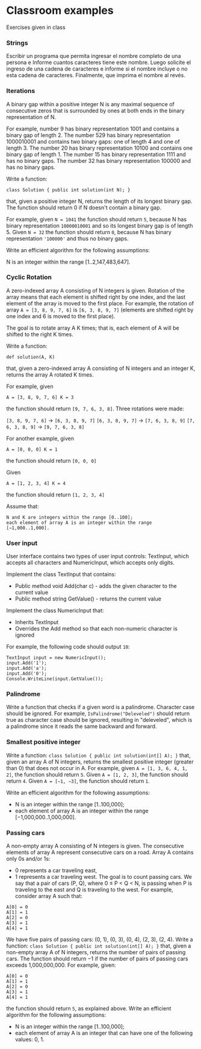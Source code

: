 # Classroom examples

Exercises given in class

### Strings 
Escribir un programa que permita ingresar el nombre completo de una persona e Informe cuantos caracteres tiene este nombre.
Luego solicite el ingreso de una cadena de caracteres e informe si el nombre incluye o no esta cadena de caracteres.
Finalmente, que imprima el nombre al revés.


### Iterations
A binary gap within a positive integer N is any maximal sequence of consecutive zeros that is surrounded by ones at both ends in the binary representation of N.

For example, number 9 has binary representation 1001 and contains a binary gap of length 2. The number 529 has binary representation 1000010001 and contains two binary gaps: one of length 4 and one of length 3. The number 20 has binary representation 10100 and contains one binary gap of length 1. The number 15 has binary representation 1111 and has no binary gaps. The number 32 has binary representation 100000 and has no binary gaps.

Write a function:
```
class Solution { public int solution(int N); }
```
that, given a positive integer N, returns the length of its longest binary gap. The function should return 0 if N doesn't contain a binary gap.

For example, given ```N = 1041``` the function should return ```5```, because N has binary representation ```10000010001``` and so its longest binary gap is of length 5. Given ```N = 32``` the function should return ```0```, because N has binary representation ```'100000'``` and thus no binary gaps.

Write an efficient algorithm for the following assumptions:

N is an integer within the range [1..2,147,483,647].

### Cyclic Rotation
A zero-indexed array A consisting of N integers is given. Rotation of the array means that each element is shifted right by one index, and the last element of the array is moved to the first place. For example, the rotation of array `A = [3, 8, 9, 7, 6]` is `[6, 3, 8, 9, 7]` (elements are shifted right by one index and 6 is moved to the first place).

The goal is to rotate array A K times; that is, each element of A will be shifted to the right K times.

Write a function:

    def solution(A, K)

that, given a zero-indexed array A consisting of N integers and an integer K, returns the array A rotated K times.

For example, given

`A = [3, 8, 9, 7, 6] K = 3`

the function should return `[9, 7, 6, 3, 8]`. Three rotations were made:

`[3, 8, 9, 7, 6]` -> `[6, 3, 8, 9, 7]` `[6, 3, 8, 9, 7]` -> `[7, 6, 3, 8, 9]` `[7, 6, 3, 8, 9]` -> `[9, 7, 6, 3, 8]`

For another example, given

`A = [0, 0, 0] K = 1`

the function should return `[0, 0, 0]`

Given

`A = [1, 2, 3, 4] K = 4`

the function should return `[1, 2, 3, 4]`

Assume that:

    N and K are integers within the range [0..100];
    each element of array A is an integer within the range [−1,000..1,000].

### User input

User interface contains two types of user input controls: TextInput, which accepts all
characters and NumericInput, which accepts only digits.

Implement the class TextInput that contains:
* Public method void Add(char c) - adds the given character to the current value
* Public method string GetValue() - returns the current value

Implement the class NumericInput that:
* Inherits TextInput
* Overrides the Add method so that each non-numeric character is ignored

For example, the following code should output `10`:
```
TextInput input = new NumericInput();
input.Add('1');
input.Add('a');
input.Add('0');
Console.WriteLine(input.GetValue());
```
### Palindrome

Write a function that checks if a given word is a palindrome. Character case should be ignored.
For example, `IsPalindrome("Deleveled")` should return true as character case should be ignored, resulting in "deleveled", which is a palindrome since it reads the same backward and forward.

### Smallest positive integer

Write a function:
`class Solution { public int solution(int[] A); }`
that, given an array A of N integers, returns the smallest positive integer (greater than 0) that
does not occur in A.
For example, given `A = [1, 3, 6, 4, 1, 2]`, the function should return `5`.
Given `A = [1, 2, 3]`, the function should return `4`.
Given `A = [−1, −3]`, the function should return `1`.

Write an efficient algorithm for the following assumptions:
* N is an integer within the range [1..100,000];
* each element of array A is an integer within the range [−1,000,000..1,000,000].

### Passing cars
A non-empty array A consisting of N integers is given. The consecutive elements of array A
represent consecutive cars on a road.
Array A contains only 0s and/or 1s:
* 0 represents a car traveling east,
* 1 represents a car traveling west.
The goal is to count passing cars. We say that a pair of cars (P, Q), where 0 ≤ P &lt; Q &lt; N, is
passing when P is traveling to the east and Q is traveling to the west.
For example, consider array A such that:
```
A[0] = 0
A[1] = 1
A[2] = 0
A[3] = 1
A[4] = 1
```
We have five pairs of passing cars: (0, 1), (0, 3), (0, 4), (2, 3), (2, 4).
Write a function:
`class Solution { public int solution(int[] A); }`
that, given a non-empty array A of N integers, returns the number of pairs of passing cars.
The function should return −1 if the number of pairs of passing cars exceeds 1,000,000,000.
For example, given:
```
A[0] = 0
A[1] = 1
A[2] = 0
A[3] = 1
A[4] = 1
```
the function should return `5`, as explained above.
Write an efficient algorithm for the following assumptions:
* N is an integer within the range [1..100,000];
* each element of array A is an integer that can have one of the following values: 0, 1.